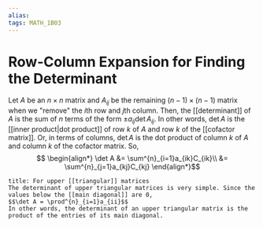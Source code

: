 ```yaml
---
alias:
tags: MATH_1B03
---
```

# Row-Column Expansion for Finding the Determinant
Let $A$ be an $n \times n$ matrix and $A_{ij}$ be the remaining $(n-1) \times (n-1)$ matrix when we "remove" the $i$th row and $j$th column. Then, the [[determinant]] of $A$ is the sum of $n$ terms of the form $\pm a_{ij}\det A_{ij}$. In other words, $\det A$ is the [[inner product|dot product]] of row $k$ of $A$ and row $k$ of the [[cofactor matrix]]. Or, in terms of columns, $\det A$ is the dot product of column $k$ of $A$ and column $k$ of the cofactor matrix. So,
$$
\begin{align*}
\det A &= \sum^{n}_{i=1}a_{ik}C_{ik}\\
	   &= \sum^{n}_{j=1}a_{kj}C_{kj}
\end{align*}$$

```ad-tip
title: For upper [[triangular]] matrices
The determinant of upper triangular matrices is very simple. Since the values below the [[main diagonal]] are 0, 
$$\det A = \prod^{n}_{i=1}a_{ii}$$
In other words, the determinant of an upper triangular matrix is the product of the entries of its main diagonal. 
```